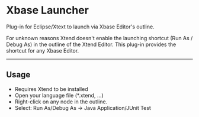# Xbase Launcher
Plug-in for Eclipse/Xtext to launch via Xbase Editor's outline.

For unknown reasons Xtend doesn't enable the launching shortcut (Run As / Debug As) in the outline of the Xtend Editor. This plug-in provides the shortcut for any Xbase Editor.

---
## Usage

- Requires Xtend to be installed
- Open your language file (*.xtend, ...)
- Right-click on any node in the outline.
- Select: Run As/Debug As -> Java Application/JUnit Test